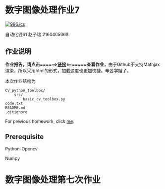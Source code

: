 # 数字图像处理作业7

<a href="https://996.icu"><img src="https://img.shields.io/badge/link-996.icu-red.svg" alt="996.icu" /></a>


自动化钱61 赵子瑞 2160405068
## 作业说明

**作业报告，请点击======>[链接](https://1989Ryan.github.io/DIPhw/final.html)<=======查看作业**，由于Github不支持Mathjax渲染，所以采用html的形式，加载速度也更加快捷。辛苦学姐了。

本次作业结构为

```
CV_python_toolbox/
    src/
	    basic_cv_toolbox.py
code.txt
README.md
.gitignore
```
For previous homework, click [me](https://1989Ryan.github.io/DIPhw/diphw.html).
## Prerequisite

Python-Opencv

Numpy
# 数字图像处理第七次作业

##